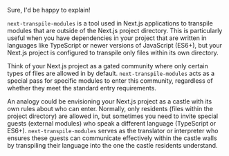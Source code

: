 Sure, I'd be happy to explain!

`next-transpile-modules` is a tool used in Next.js applications to transpile modules that are outside of the Next.js project directory. This is particularly useful when you have dependencies in your project that are written in languages like TypeScript or newer versions of JavaScript (ES6+), but your Next.js project is configured to transpile only files within its own directory. 

Think of your Next.js project as a gated community where only certain types of files are allowed in by default. `next-transpile-modules` acts as a special pass for specific modules to enter this community, regardless of whether they meet the standard entry requirements.

An analogy could be envisioning your Next.js project as a castle with its own rules about who can enter. Normally, only residents (files within the project directory) are allowed in, but sometimes you need to invite special guests (external modules) who speak a different language (TypeScript or ES6+). `next-transpile-modules` serves as the translator or interpreter who ensures these guests can communicate effectively within the castle walls by transpiling their language into the one the castle residents understand.